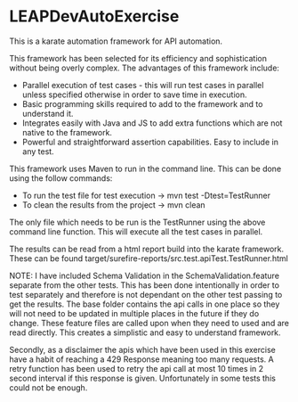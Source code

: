 # LEAPDevAutoExercise

This is a karate automation framework for API automation. 

This framework has been selected for its efficiency and sophistication without being overly complex. 
The advantages of this framework include: 
- Parallel execution of test cases - this will run test cases in parallel unless specified otherwise in order to save time in execution. 
- Basic programming skills required to add to the framework and to understand it.
- Integrates easily with Java and JS to add extra functions which are not native to the framework.
- Powerful and straightforward assertion capabilities. Easy to include in any test. 

This framework uses Maven to run in the command line. This can be done using the follow commands:
- To run the test file for test execution -> mvn test -Dtest=TestRunner 
- To clean the results from the project -> mvn clean

The only file which needs to be run is the TestRunner using the above command line function. This will execute all the test cases in parallel. 

The results can be read from a html report build into the karate framework. These can be found target/surefire-reports/src.test.apiTest.TestRunner.html

NOTE: I have included Schema Validation in the SchemaValidation.feature separate from the other tests. This has been done intentionally in order to test separately and therefore is not dependant on the other test passing to get the results. The base folder contains the api calls in one place so they will not need to be updated in multiple places in the future if they do change. These feature files are called upon when they need to used and are read directly. This creates a simplistic and easy to understand framework. 

Secondly, as a disclaimer the apis which have been used in this exercise have a habit of reaching a 429 Response meaning too many requests. A retry function has been used to retry the api call at most 10 times in 2 second interval if this response is given. Unfortunately in some tests this could not be enough. 
